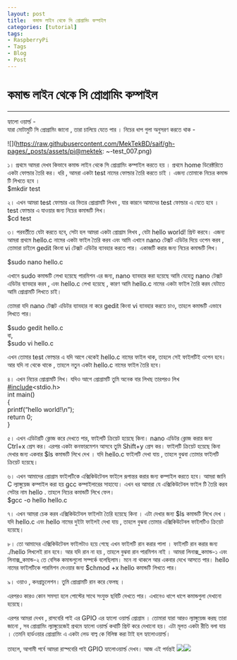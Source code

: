 ```yaml
---
layout: post
title:  কমান্ড লাইন থেকে সি প্রোগ্রামিং কম্পাইল
categories: [tutorial]
tags:
- RaspberryPi
- Tags
- Blog
- Post
---
```




# **কমান্ড লাইন থেকে সি প্রোগ্রামিং কম্পাইল**

---

হ্যালো ওয়ার্ল্ড -  
যারা মোটামুটি সি প্রোগ্রামিং জানো , তারা চালিয়ে যেতে পার । নিচের ধাপ গুলা অনুসরণ করতে থাক -

![](https://raw.githubusercontent.com/MekTekBD/saif/gh-pages/_posts/assets/pi@mektek: ~-test_007.png)

১। প্রথমে আমরা দেখব কিভাবে কমান্ড লাইন থেকে সি প্রোগ্রামিং কম্পাইল করতে হয় । প্রথমে home ডিরেক্টরিতে একটা ফোল্ডার তৈরি কর। ধরি , আমরা একটা test নামের ফোল্ডার তৈরি করতে চাই । এজন্য তোমাকে নিচের কমান্ড টি লিখতে হবে ।  
$mkdir test

২। এখন আমরা test ফোল্ডার এর ভিতর প্রোগ্রামটি লিখব , যার কারনে আমাদের test ফোল্ডার এ যেতে হবে । test ফোল্ডার এ যাওয়ার জন্য নিচের কমান্ডটি লিখ।  
$cd test

৩। পরবর্তীতে যেটা করতে হবে, সেটা হল আমরা একটা প্রোগ্রাম লিখব , যেটা hello world! প্রিন্ট করবে। এজন্য আমরা প্রথমে hello.c নামের একটা ফাইল তৈরি করব এবং আমি এখানে nano টেক্সট এডিটর দিয়ে ওপেন করব , তোমারা চাইলে gedit কিংবা vi টেক্সট এডিটর ব্যাবহার করতে পার। একাজটি করার জন্য নিচের কমান্ডটি লিখ।

$sudo nano hello.c

এখানে sudo কমান্ডটি লেখা হয়েছে পারমিশন এর জন্য, nano ব্যাবহার করা হয়েছে আমি যেহেতু nano টেক্সট এডিটর ব্যাবহার করব , এবং hello.c লেখা হয়েছে , কারণ আমি hello.c নামের একটা ফাইল তৈরি করব যেটাতে আমি প্রোগ্রামটি লিখতে চাই।

তোমরা যদি nano টেক্সট এডিটর ব্যাবহার না করে gedit কিংবা vi ব্যাবহার করতে চাও, তাহলে কমান্ডটি এভাবে লিখতে পার।

$sudo gedit hello.c  
বা,  
$sudo vi hello.c

এখন তোমার test ফোল্ডার এ যদি আগে থেকেই hello.c নামের ফাইল থাক, তাহলে সেই ফাইলটিই ওপেন হবে। আর যদি না থেকে থাকে , তাহলে নতুন একটা hello.c নামের ফাইল তৈরি হবে।

৪। এখন নিচের প্রোগ্রামটি লিখ। যদিও আগে প্রোগ্রামটি তুমি অনেক বার লিখছ তারপরও লিখ  
[\#include](https://www.facebook.com/hashtag/include?source=feed_text&story_id=1369388026471806)&lt;stdio.h&gt;  
int main\(\)  
{  
printf\(“hello world!\n”\);  
return 0;  
}

৫। এখন এডিটরটি ক্লোজ করে দেখতে পার, ফাইলটি ক্রিয়েট হয়েছে কিনা। nano এডিটর ক্লোজ করার জন্য Ctrl+x প্রেস কর। এরপর একটা কনফারমেশন আসবে তুমি Shift+y প্রেস কর। ফাইলটি ক্রিয়েট হয়েছে কিনা দেখার জন্য একবার $ls কমান্ডটি লিখে দেখ । যদি hello.c ফাইলটি দেখা যায় , তাহলে বুঝবা তোমার ফাইলটি ক্রিয়েট হয়েছে।

৬। এখন আমাদের প্রোগ্রাম ফাইলটিকে এক্সিকিউটেবল ফাইলে রূপান্তর করার জন্য কম্পাইল করতে হবে। আমরা জানি C ল্যাঙ্গুয়েজ কম্পাইল করা হয় gcc কম্পাইলারের সাহায্যে। এখন ধর আমারা যে এক্সিকিউটেবল ফাইল টি তৈরি করব সেটার নাম hello . তাহলে নিচের কমান্ডটি লিখে ফেল।  
$gcc -o hello hello.c

৭। এখন আমরা চেক করব এক্সিকিউটেবল ফাইলটা তৈরি হয়েছে কিনা । এটা দেখার জন্য $ls কমান্ডটি লিখে দেখ । যদি hello.c এবং hello নামের দুইটা ফাইলই দেখা যায় , তাহলে বুঝবা তোমার এক্সিকিউটেবল ফাইলটিও ক্রিয়েট হয়েছে।

৮। তো আমাদের এক্সিকিউটেবল ফাইলটাও হয়ে গেছে এখন ফাইলটি রান করার পালা । ফাইলটি রান করার জন্য ./hello লিখলেই রান হবে। আর যদি রান না হয় , তাহলে বুঝবা রান পারমিশন নাই । আমরা লিনাক্স\_কমান্ড-১ এবং লিনাক্স\_কমান্ড-২ তে বেসিক কমান্ডগুলো সম্পর্কে বলেছিলাম। মনে না থাকলে আর একবার দেখে আসতে পার। hello নামের ফাইলটিকে পারমিশন দেওয়ার জন্য $chmod +x hello কমান্ডটি লিখতে পার।

৯। ওয়াও , কনগ্রাচুলেশন। তুমি প্রোগ্রামটি রান করে ফেলছ ।

এরপরও কারও কোন সমস্যা হলে পোস্টের সাথে সংযুক্ত ছবিটি দেখতে পার। এখানেও ধাপে ধাপে কমান্ডগুলা দেখানো হয়েছে।

এরপর আমরা দেখব , রাসবেরি পাই এর GPIO এর হ্যালো ওয়ার্ল্ড প্রোগ্রাম । তোমারা যারা আরও ল্যাঙ্গুয়েজ করছ তারা জানো , সব প্রোগ্রামিং ল্যাঙ্গুয়েজেই প্রথমে হ্যালো ওয়ার্ল্ড কথাটি প্রিন্ট করে দেখানো হয়। এটা মূলত একটা রীতি বলা যায় । তেমনি হার্ডওয়ার প্রোগ্রামিং এ একটা লেড বাল্ব কে বিলিঙ্ক করা টাই হল হ্যালোওয়ার্ল্ড।

তাহলে, আগামী পর্বে আমরা রাস্পবেরি পাই GPIO হ্যালোওয়ার্ল্ড দেখব। আজ এই পর্যন্তই ![](https://www.facebook.com/images/emoji.php/v8/f4c/1/16/1f642.png)![](https://www.facebook.com/images/emoji.php/v8/f4c/1/16/1f642.png)

[  
](https://www.facebook.com/MekTekBD/photos/a.1362379693839306.1073741826.1213521965391747/1369388026471806/?type=3)

